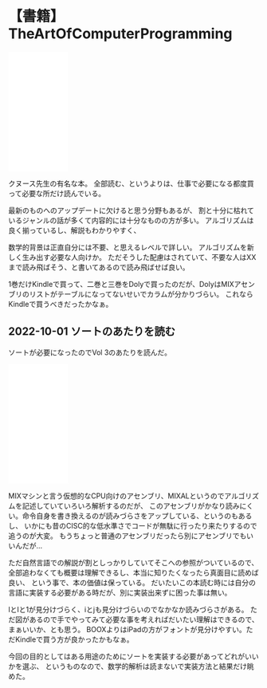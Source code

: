 # 【書籍】TheArtOfComputerProgramming

<iframe sandbox="allow-popups allow-scripts allow-modals allow-forms allow-same-origin" style="width:120px;height:240px;" marginwidth="0" marginheight="0" scrolling="no" frameborder="0" src="//rcm-fe.amazon-adsystem.com/e/cm?lt1=_blank&bc1=000000&IS2=1&bg1=FFFFFF&fc1=000000&lc1=0000FF&t=karino203-22&language=ja_JP&o=9&p=8&l=as4&m=amazon&f=ifr&ref=as_ss_li_til&asins=B01NBRG0UA&linkId=ead6c4475d5b011ed76f9b1ca9f7b7c8"></iframe>

クヌース先生の有名な本。
全部読む、というよりは、仕事で必要になる都度買って必要な所だけ読んでいる。

最新のものへのアップデートに欠けると思う分野もあるが、
割と十分に枯れているジャンルの話が多くて内容的には十分なものの方が多い。
アルゴリズムは良く揃っているし、解説もわかりやすく、

数学的背景は正直自分には不要、と思えるレベルで詳しい。
アルゴリズムを新しく生み出す必要な人向けか。
ただそうした配慮はされていて、不要な人はXXまで読み飛ばそう、と書いてあるので読み飛ばせば良い。

1巻だけKindleで買って、二巻と三巻をDolyで買ったのだが、DolyはMIXアセンブリのリストがテーブルになってないせいでカラムが分かりづらい。
これならKindleで買うべきだったかなぁ。

## 2022-10-01 ソートのあたりを読む

ソートが必要になったのでVol 3のあたりを読んだ。

<iframe sandbox="allow-popups allow-scripts allow-modals allow-forms allow-same-origin" style="width:120px;height:240px;" marginwidth="0" marginheight="0" scrolling="no" frameborder="0" src="//rcm-fe.amazon-adsystem.com/e/cm?lt1=_blank&bc1=000000&IS2=1&bg1=FFFFFF&fc1=000000&lc1=0000FF&t=karino203-22&language=ja_JP&o=9&p=8&l=as4&m=amazon&f=ifr&ref=as_ss_li_til&asins=B087YT9S1D&linkId=afff70b0ab53f2e15863a00826d2a8a7"></iframe>

MIXマシンと言う仮想的なCPU向けのアセンブリ、MIXALというのでアルゴリズムを記述していていろいろ解析するのだが、
このアセンブリがかなり読みにくい。命令自身を書き換えるのが読みづらさをアップしている、というのもあるし、
いかにも昔のCISC的な低水準さでコードが無駄に行ったり来たりするので追うのが大変。
もうちょっと普通のアセンブリだったら別にアセンブリでもいいんだが…

ただ自然言語での解説が割としっかりしていてそこへの参照がついているので、
全部追わなくても概要は理解できるし、本当に知りたくなったら真面目に読めば良い、
という事で、本の価値は保っている。
だいたいこの本読む時には自分の言語に実装する必要がある時だが、別に実装出来ずに困った事は無い。

lとIと1が見分けづらく、iとjも見分けづらいのでなかなか読みづらさがある。
ただ図があるので手でやってみて必要な事を考えればだいたい理解はできるので、まぁいいか、とも思う。
BOOXよりはiPadの方がフォントが見分けやすい。ただKindleで買う方が良かったかもなぁ。

今回の目的としてはある用途のためにソートを実装する必要があってどれがいいかを選ぶ、
というものなので、数学的解析は読まないで実装方法と結果だけ眺めた。
